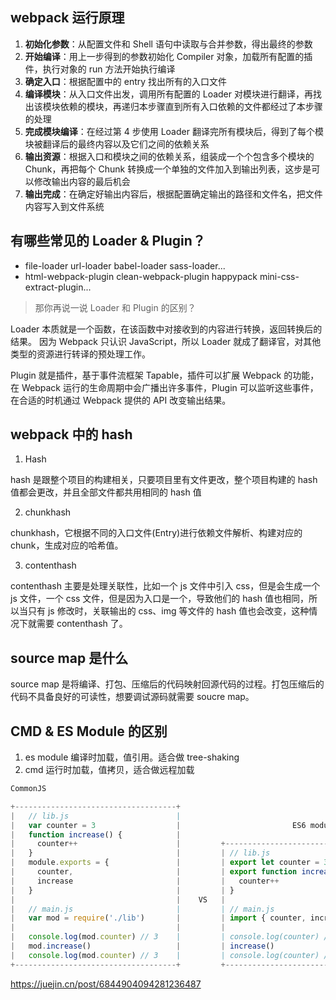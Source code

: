 ## webpack 运行原理

1. **初始化参数**：从配置文件和 Shell 语句中读取与合并参数，得出最终的参数
2. **开始编译**：用上一步得到的参数初始化 Compiler 对象，加载所有配置的插件，执行对象的 run 方法开始执行编译
3. **确定入口**：根据配置中的 entry 找出所有的入口文件
4. **编译模块**：从入口文件出发，调用所有配置的 Loader 对模块进行翻译，再找出该模块依赖的模块，再递归本步骤直到所有入口依赖的文件都经过了本步骤的处理
5. **完成模块编译**：在经过第 4 步使用 Loader 翻译完所有模块后，得到了每个模块被翻译后的最终内容以及它们之间的依赖关系
6. **输出资源**：根据入口和模块之间的依赖关系，组装成一个个包含多个模块的 Chunk，再把每个 Chunk 转换成一个单独的文件加入到输出列表，这步是可以修改输出内容的最后机会
7. **输出完成**：在确定好输出内容后，根据配置确定输出的路径和文件名，把文件内容写入到文件系统

## 有哪些常见的 Loader & Plugin？

- file-loader url-loader babel-loader sass-loader...
- html-webpack-plugin clean-webpack-plugin happypack mini-css-extract-plugin...

> 那你再说一说 Loader 和 Plugin 的区别？

Loader 本质就是一个函数，在该函数中对接收到的内容进行转换，返回转换后的结果。 因为 Webpack 只认识 JavaScript，所以 Loader 就成了翻译官，对其他类型的资源进行转译的预处理工作。

Plugin 就是插件，基于事件流框架 Tapable，插件可以扩展 Webpack 的功能，在 Webpack 运行的生命周期中会广播出许多事件，Plugin 可以监听这些事件，在合适的时机通过 Webpack 提供的 API 改变输出结果。

## webpack 中的 hash

1. Hash

hash 是跟整个项目的构建相关，只要项目里有文件更改，整个项目构建的 hash 值都会更改，并且全部文件都共用相同的 hash 值

2. chunkhash

chunkhash，它根据不同的入口文件(Entry)进行依赖文件解析、构建对应的 chunk，生成对应的哈希值。

3. contenthash

contenthash 主要是处理关联性，比如一个 js 文件中引入 css，但是会生成一个 js 文件，一个 css 文件，但是因为入口是一个，导致他们的 hash 值也相同，所以当只有 js 修改时，关联输出的 css、img 等文件的 hash 值也会改变，这种情况下就需要 contenthash 了。

## source map 是什么

source map 是将编译、打包、压缩后的代码映射回源代码的过程。打包压缩后的代码不具备良好的可读性，想要调试源码就需要 soucre map。

## CMD & ES Module 的区别

1. es module 编译时加载，值引用。适合做 tree-shaking
2. cmd 运行时加载，值拷贝，适合做远程加载

```js
CommonJS

+------------------------------------+
|   // lib.js                        |
|   var counter = 3                  |                         ES6 modules
|   function increase() {            |
|     counter++                      |         +--------------------------------------------+
|   }                                |         | // lib.js                                  |
|   module.exports = {               |         | export let counter = 3                     |
|     counter,                       |         | export function increase() {               |
|     increase                       |         |   counter++                                |
|   }                                |         | }                                          |
|                                    |    VS   |                                            |
|   // main.js                       |         | // main.js                                 |
|   var mod = require('./lib')       |         | import { counter, increase } from './lib'  |
|                                    |         |                                            |
|   console.log(mod.counter) // 3    |         | console.log(counter) // 3                  |
|   mod.increase()                   |         | increase()                                 |
|   console.log(mod.counter) // 3    |         | console.log(counter) // 4                  |
+------------------------------------+         +--------------------------------------------+
```

https://juejin.cn/post/6844904094281236487
